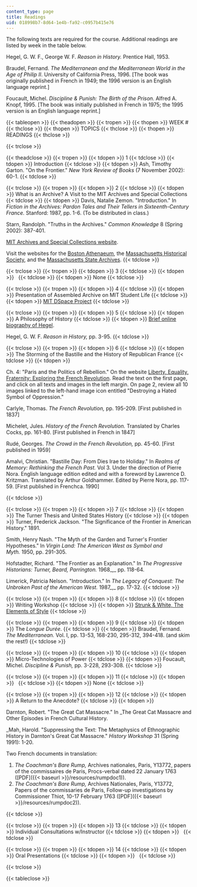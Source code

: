 ```yaml
---
content_type: page
title: Readings
uid: 018998b7-8d64-1e4b-fa92-c0957b415e76
---
```


The following texts are required for the course. Additional readings are listed by week in the table below.

Hegel, G. W. F., George W. F. _Reason in History._ Prentice Hall, 1953.

Braudel, Fernand. _The Mediterranean and the Mediterranean World in the Age of Philip II_. University of California Press, 1996. \[The book was originally published in French in 1949; the 1996 version is an English language reprint.\]

Foucault, Michel. _Discipline & Punish: The Birth of the Prison._ Alfred A. Knopf, 1995. \[The book was initially published in French in 1975; the 1995 version is an English language reprint.\]

{{< tableopen >}}
{{< theadopen >}}
{{< tropen >}}
{{< thopen >}}
WEEK #
{{< thclose >}}
{{< thopen >}}
TOPICS
{{< thclose >}}
{{< thopen >}}
READINGS
{{< thclose >}}

{{< trclose >}}

{{< theadclose >}}
{{< tropen >}}
{{< tdopen >}}
1
{{< tdclose >}}
{{< tdopen >}}
Introduction
{{< tdclose >}}
{{< tdopen >}}
Ash, Timothy Garton. "On the Frontier." _New York Review of Books_ (7 November 2002): 60-1.
{{< tdclose >}}

{{< trclose >}}
{{< tropen >}}
{{< tdopen >}}
2
{{< tdclose >}}
{{< tdopen >}}
What is an Archive? A Visit to the MIT Archives and Special Collections
{{< tdclose >}}
{{< tdopen >}}
Davis, Natalie Zemon. "Introduction." In _Fiction in the Archives: Pardon Tales and Their Tellers in Sixteenth-Century France._ Stanford: 1987, pp. 1-6. (To be distributed in class.)  
  
Starn, Randolph. "Truths in the Archives." _Common Knowledge_ 8 (Spring 2002): 387-401.  
  
[MIT Archives and Special Collections website](http://libraries.mit.edu/archives/).  
  
Visit the websites for the [Boston Athenaeum](http://www.bostonathenaeum.org/), the [Massachusetts Historical Society](http://www.masshist.org/), and the [Massachusetts State Archives](http://www.state.ma.us/sec/arc/arcidx.htm).
{{< tdclose >}}

{{< trclose >}}
{{< tropen >}}
{{< tdopen >}}
3
{{< tdclose >}}
{{< tdopen >}}
 
{{< tdclose >}}
{{< tdopen >}}
None
{{< tdclose >}}

{{< trclose >}}
{{< tropen >}}
{{< tdopen >}}
4
{{< tdclose >}}
{{< tdopen >}}
Presentation of Assembled Archive on MIT Student Life
{{< tdclose >}}
{{< tdopen >}}
[MIT DSpace Project](http://dspace.mit.edu/)
{{< tdclose >}}

{{< trclose >}}
{{< tropen >}}
{{< tdopen >}}
5
{{< tdclose >}}
{{< tdopen >}}
A Philosophy of History
{{< tdclose >}}
{{< tdopen >}}
[Brief online biography of Hegel](http://www.utm.edu/research/iep/h/hegelsoc.htm).  
  
Hegel, G. W. F. _Reason in History,_ pp. 3-95.
{{< tdclose >}}

{{< trclose >}}
{{< tropen >}}
{{< tdopen >}}
6
{{< tdclose >}}
{{< tdopen >}}
The Storming of the Bastille and the History of Republican France
{{< tdclose >}}
{{< tdopen >}}


Ch. 4: "Paris and the Politics of Rebellion." On the website [Liberty, Equality, Fraternity: Exploring the French Revolution](http://chnm.gmu.edu/revolution/chap4a.html). Read the text on the first page, and click on all texts and images in the left margin. On page 2, review all 10 images linked to the left-hand image icon entitled "Destroying a Hated Symbol of Oppression."  
  
Carlyle, Thomas. _The French Revolution,_ pp. 195-209. \[First published in 1837\]  
  
Michelet, Jules. _History of the French Revolution._ Translated by Charles Cocks, pp. 161-80. \[First published in French in 1847\]  
  
Rudé, Georges. _The Crowd in the French Revolution,_ pp. 45-60. \[First published in 1959\]  
  
Amalvi, Christian. "Bastille Day: From Dies Irae to Holiday." In _Realms of Memory: Rethinking the French Past._ Vol 3. Under the direction of Pierre Nora. English language edition edited and with a foreword by Lawrence D. Kritzman. Translated by Arthur Goldhammer. Edited by Pierre Nora, pp. 117-59. \[First published in Frenchca. 1990\]


{{< tdclose >}}

{{< trclose >}}
{{< tropen >}}
{{< tdopen >}}
7
{{< tdclose >}}
{{< tdopen >}}
The Turner Thesis and United States History
{{< tdclose >}}
{{< tdopen >}}
Turner, Frederick Jackson. "The Significance of the Frontier in American History." 1891.  
  
Smith, Henry Nash. "The Myth of the Garden and Turner's Frontier Hypotheses." In _Virgin Land: The American West as Symbol and Myth._ 1950, pp. 291-305.  
  
Hofstadter, Richard. "The Frontier as an Explanation." In _The Progressive Historians: Turner, Beard, Parrington._ 1968_,_ pp. 118-64.  
  
Limerick, Patricia Nelson. "Introduction." In _The Legacy of Conquest: The Unbroken Past of the American West._ 1987_,_ pp. 17-32.
{{< tdclose >}}

{{< trclose >}}
{{< tropen >}}
{{< tdopen >}}
8
{{< tdclose >}}
{{< tdopen >}}
Writing Workshop
{{< tdclose >}}
{{< tdopen >}}
[Strunk & White, The Elements of Style](http://www.bartleby.com/141/)
{{< tdclose >}}

{{< trclose >}}
{{< tropen >}}
{{< tdopen >}}
9
{{< tdclose >}}
{{< tdopen >}}
The _Longue Durée_.
{{< tdclose >}}
{{< tdopen >}}
Braudel, Fernand. _The Mediterranean._ Vol. I, pp. 13-53, 168-230, 295-312, 394-418. (and skim the rest!)
{{< tdclose >}}

{{< trclose >}}
{{< tropen >}}
{{< tdopen >}}
10
{{< tdclose >}}
{{< tdopen >}}
Micro-Technologies of Power
{{< tdclose >}}
{{< tdopen >}}
Foucault, Michel. _Discipline & Punish,_ pp. 3-228, 293-308.
{{< tdclose >}}

{{< trclose >}}
{{< tropen >}}
{{< tdopen >}}
11
{{< tdclose >}}
{{< tdopen >}}
 
{{< tdclose >}}
{{< tdopen >}}
None
{{< tdclose >}}

{{< trclose >}}
{{< tropen >}}
{{< tdopen >}}
12
{{< tdclose >}}
{{< tdopen >}}
A Return to the Anecdote?
{{< tdclose >}}
{{< tdopen >}}


Darnton, Robert. "The Great Cat Massacre." In _The Great Cat Massacre and Other Episodes in French Cultural History.  
  
_Mah, Harold. "Suppressing the Text: The Metaphysics of Ethnographic History in Darnton's Great Cat Massacre." _History Workshop_ 31 (Spring 1991): 1-20.  
  
Two French documents in translation:

1.  _The Coachman's Bare Rump,_ Archives nationales, Paris, Y13772, papers of the commissaires de Paris, Procs-verbal dated 22 January 1763 ([PDF]({{< baseurl >}}/resources/rumpdoc1)).
2.  _The Coachman's Bare Rump,_ Archives Nationales, Paris, Y13772, Papers of the commissaries de Paris, Follow-up investigations by Commissioner Thiot, 10-17 February 1763 ([PDF]({{< baseurl >}}/resources/rumpdoc2)).


{{< tdclose >}}

{{< trclose >}}
{{< tropen >}}
{{< tdopen >}}
13
{{< tdclose >}}
{{< tdopen >}}
Individual Consultations w/Instructor
{{< tdclose >}}
{{< tdopen >}}
 
{{< tdclose >}}

{{< trclose >}}
{{< tropen >}}
{{< tdopen >}}
14
{{< tdclose >}}
{{< tdopen >}}
Oral Presentations
{{< tdclose >}}
{{< tdopen >}}
 
{{< tdclose >}}

{{< trclose >}}

{{< tableclose >}}